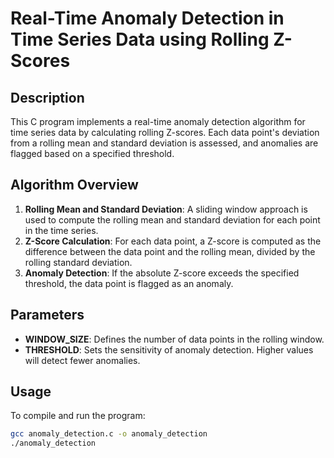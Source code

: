 # Real-Time Anomaly Detection in Time Series Data using Rolling Z-Scores

## Description

This C program implements a real-time anomaly detection algorithm for time series data by calculating rolling Z-scores. Each data point's deviation from a rolling mean and standard deviation is assessed, and anomalies are flagged based on a specified threshold.

## Algorithm Overview

1. **Rolling Mean and Standard Deviation**: A sliding window approach is used to compute the rolling mean and standard deviation for each point in the time series.
2. **Z-Score Calculation**: For each data point, a Z-score is computed as the difference between the data point and the rolling mean, divided by the rolling standard deviation.
3. **Anomaly Detection**: If the absolute Z-score exceeds the specified threshold, the data point is flagged as an anomaly.

## Parameters

- **WINDOW_SIZE**: Defines the number of data points in the rolling window.
- **THRESHOLD**: Sets the sensitivity of anomaly detection. Higher values will detect fewer anomalies.

## Usage

To compile and run the program:

```bash
gcc anomaly_detection.c -o anomaly_detection
./anomaly_detection
